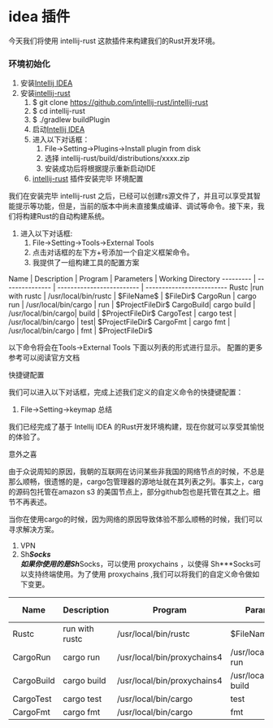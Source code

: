 # idea 插件

今天我们将使用 intellij-rust 这款插件来构建我们的Rust开发环境。

### 环境初始化

1. 安装[Intellij IDEA](https://www.jetbrains.com/idea/)
2. 安装[intellij-rust](https://github.com/intellij-rust/intellij-rust) 
    1. $  git clone https://github.com/intellij-rust/intellij-rust 
    2. $  cd intellij-rust 
    3. $ ./gradlew buildPlugin
    4. 启动[Intellij IDEA](https://www.jetbrains.com/idea/)
    5. 进入以下对话框：
        1.  File->Setting->Plugins->Install plugin from disk
        2.  选择 intellij-rust/build/distributions/xxxx.zip
        3. 安装成功后将根据提示重新启动IDE
    6. [intellij-rust](https://github.com/intellij-rust/intellij-rust)  插件安装完毕
环境配置

我们在安装完毕 intellij-rust 之后，已经可以创建rs源文件了，并且可以享受其智能提示等功能，但是，当前的版本中尚未直接集成编译、调试等命令。接下来，我们将构建Rust的自动构建系统。

1. 进入以下对话框:
    1. File->Setting->Tools->External Tools
    2. 点击对话框的左下方+号添加一个自定义框架命令。
    3. 我提供了一组构建工具的配置方案

Name      |	Description     |		Program  |		Parameters  |		Working Directory
--------- | --------------- | ------------------------- | -------------------------
Rustc     |run with rustc	|	/usr/local/bin/rustc    |	\$FileName\$ |	\$FileDir\$
CargoRun  |	cargo run	    |	/usr/local/bin/cargo	|	run |	\$ProjectFileDir\$
CargoBuild|		cargo build |		/usr/local/bin/cargo|		build |	\$ProjectFileDir\$
CargoTest |		cargo test  |  /usr/local/bin/cargo  |	test|		\$ProjectFileDir\$
CargoFmt  |		cargo fmt	|	/usr/local/bin/cargo	|	fmt	 | \$ProjectFileDir\$
 

以下命令将会在Tools->External Tools 下面以列表的形式进行显示。 配置的更多参考可以阅读官方文档

快捷键配置

我们可以进入以下对话框，完成上述我们定义的自定义命令的快捷键配置：

1. File->Setting->keymap 
总结

我们已经完成了基于 Intellij IDEA 的Rust开发环境构建，现在你就可以享受其愉悦的体验了。

意外之喜

由于众说周知的原因，我朝的互联网在访问某些非我国的网络节点的时候，不总是那么顺畅，很遗憾的是，cargo包管理器的源地址就在其列表之列。事实上，carg的源码包托管在amazon s3 的美国节点上，部分github包也是托管在其之上。细节不再表述。

当你在使用cargo的时候，因为网络的原因导致体验不那么顺畅的时候，我们可以寻求解决方案。

1. VPN
2. Sh***Socks                                
如果你使用的是Sh***Socks，可以使用 proxychains ，以使得 Sh***Socks可以支持终端使用。为了使用 proxychains ,我们可以将我们的自定义命令做如下变更。

Name	  |	Description     |		Program             |		Parameters              |   Working Directory
--------- | --------------- | ------------------------  | ----------------------------- | -----------------
Rustc     |	run with rustc  |	/usr/local/bin/rustc    |	\$FileName\$                |	\$FileDir\$
CargoRun  |	cargo run       |/usr/local/bin/proxychains4|   /usr/local/bin/cargo run    |	\$ProjectFileDir\$
CargoBuild|	cargo build     |/usr/local/bin/proxychains4|	/usr/local/bin/cargo build	|   $ProjectFileDir\$
CargoTest |	cargo test      |	/usr/local/bin/cargo    |		test	                |	\$ProjectFileDir\$
CargoFmt  |	cargo fmt       |	/usr/local/bin/cargo    |		fmt	                    |	\$ProjectFileDir\$

